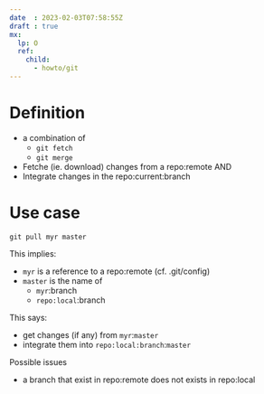 ```yaml
---
date  : 2023-02-03T07:58:55Z
draft : true
mx:  
  lp: O
  ref:
    child:
      - howto/git
---
```


# Definition
- a combination of
  - `git fetch`
  - `git merge`
- Fetche (ie. download) changes from a repo:remote  AND
- Integrate changes in the repo:current:branch 

# Use case
```shell
git pull myr master
```
This implies:
- `myr` is a reference to a repo:remote (cf. .git/config)
- `master` is the name of
  - `myr`:branch
  - `repo:local`:branch

This says:
- get changes (if any) from `myr`:`master`
- integrate them into `repo:local:branch`:`master`

Possible issues
- a branch that exist in repo:remote does not exists in repo:local